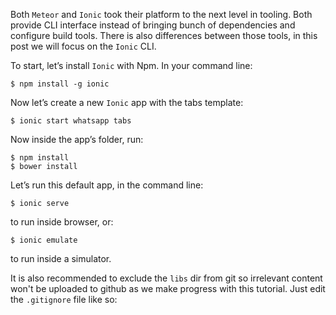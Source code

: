 Both `Meteor` and `Ionic` took their platform to the next level in tooling.
Both provide CLI interface instead of bringing bunch of dependencies and configure build tools.
There is also differences between those tools, in this post we will focus on the `Ionic` CLI.

To start, let’s install `Ionic` with Npm. In your command line:

    $ npm install -g ionic

Now let’s create a new `Ionic` app with the tabs template:

    $ ionic start whatsapp tabs

Now inside the app’s folder, run:

    $ npm install
    $ bower install

Let’s run this default app, in the command line:

    $ ionic serve

to run inside browser, or:

    $ ionic emulate

to run inside a simulator.

It is also recommended to exclude the `libs` dir from git so irrelevant content won't be uploaded to github as we make progress with this tutorial. Just edit the `.gitignore` file like so:

<diffbox tutorial="ionic-tutorial" step="0.2"></diffbox>
